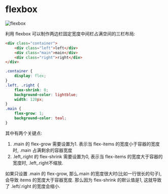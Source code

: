 # flexbox

![flexbox](flexbox/flexbox.png)

利用 flexbox 可以制作两边栏固定宽度中间栏占满空间的三栏布局:

```html
<div class="container">
    <div class="left">left</div>
    <div class="main">main</div>
    <div class="right">right</div>
</div>
```

```css
.container {
    display: flex;
}
.left, .right {
    flex-shrink: 0;
    background-color: lightblue;
    width: 120px;
}
.main {
    flex-grow: 1;
    background-color: teal;
}
```

其中有两个关键点:

1. .main 的 flex-grow 需要设置为1. 表示当 flex-items 的宽度小于容器的宽度时, .main 占满剩余的容器宽度
2. .left,.right 的 flex-shrink 需要设置为0, 表示当 flex-items 的宽度大于容器的宽度时, .left,.right不缩放.

如果只设置 .main 的 flex-grow, 那么.main 的宽度很大时(比如一行很长的句子), 会导致 items 的宽度大于容器宽度. 那么因为 flex-shrink 的默认值是1, 这就导致了 .left/.right 的宽度会缩小.
